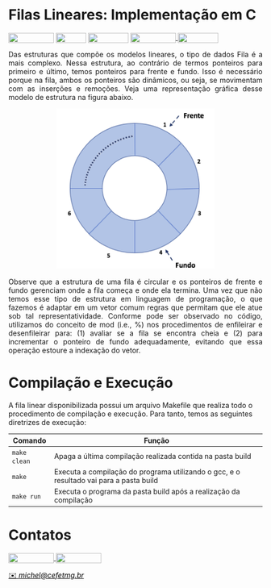# Filas Lineares: Implementação em C

<div style="display: inline-block;">
<img align="center" height="20px" width="90px" src="https://img.shields.io/badge/Maintained%3F-yes-green.svg"/> 
<img align="center" height="20px" width="60px" src="https://img.shields.io/badge/C%2B%2B-00599C?style=for-the-badge&logo=c%2B%2B&logoColor=white"/> 
<img align="center" height="20px" width="80px" src="https://img.shields.io/badge/Made%20for-VSCode-1f425f.svg"/> 
<a href="https://github.com/mpiress/midpy/issues">
<img align="center" height="20px" width="90px" src="https://img.shields.io/badge/contributions-welcome-brightgreen.svg?style=flat"/>
<img align="center" height="20px" width="80px" src="https://badgen.net/badge/license/MIT/green"/>
</a> 
</div>

<p> </p>
<p> </p>

<p align="justify">
Das estruturas que compõe os modelos lineares, o tipo de dados Fila é a mais complexo. Nessa estrutura, ao contrário de termos ponteiros para primeiro e último, temos ponteiros para frente e fundo. Isso é necessário porque na fila, ambos os ponteiros são dinâmicos, ou seja, se movimentam com as inserções e remoções.  Veja uma representação gráfica desse modelo de estrutura na figura abaixo.
</p>

<p align="center">
	<img src="imgs/fila.png"/> 
</p>

<p align="justify">
Observe que a estrutura de uma fila é circular e os ponteiros de frente e fundo gerenciam onde a fila começa e onde ela termina. Uma vez que não temos esse tipo de estrutura em linguagem de programação, o que fazemos é adaptar em um vetor comum regras que permitam que ele atue sob tal representatividade. Conforme pode ser observado no código, utilizamos do conceito de mod (i.e., %) nos procedimentos de enfileirar e desenfileirar para: (1) avaliar se a fila se encontra cheia e (2) para incrementar o ponteiro de fundo adequadamente, evitando que essa operação estoure a indexação do vetor.
</p>

# Compilação e Execução

A fila linear disponibilizada possui um arquivo Makefile que realiza todo o procedimento de compilação e execução. Para tanto, temos as seguintes diretrizes de execução:


| Comando                |  Função                                                                                           |                     
| -----------------------| ------------------------------------------------------------------------------------------------- |
|  `make clean`          | Apaga a última compilação realizada contida na pasta build                                        |
|  `make`                | Executa a compilação do programa utilizando o gcc, e o resultado vai para a pasta build           |
|  `make run`            | Executa o programa da pasta build após a realização da compilação                                 |


# Contatos

<div style="display: inline-block;">
<a href="https://t.me/michelpires369">
<img align="center" height="20px" width="90px" src="https://img.shields.io/badge/Telegram-2CA5E0?style=for-the-badge&logo=telegram&logoColor=white"/> 
</a>

<a href="https://www.linkedin.com/in/michelpiressilva/">
<img align="center" height="20px" width="90px" src="https://img.shields.io/badge/LinkedIn-0077B5?style=for-the-badge&logo=linkedin&logoColor=white"/>
</a>

</div>

<p> </p>


<a style="color:black" href="mailto:michel@cefetmg.br?subject=[GitHub]%20Source%20Dynamic%20Lists">
✉️ <i>michel@cefetmg.br</i>
</a>
